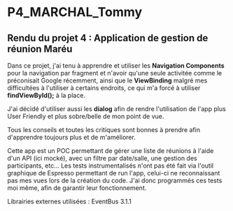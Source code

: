 # P4_MARCHAL_Tommy
## Rendu du projet 4 : Application de gestion de réunion Maréu

Dans ce projet, j'ai tenu à apprendre et utiliser les **Navigation Components** pour la navigation
    par fragment et n'avoir qu'une seule activitée comme le préconisait Google récemment, ainsi que le **ViewBinding** malgré 
    mes difficultées à l'utiliser à certains endroits, ce qui m'a forcé à utiliser **findViewById();** à la place.

J'ai décidé d'utiliser aussi les **dialog** afin de rendre l'utilisation de l'app plus User Friendly et plus sobre/belle 
    de mon point de vue.

Tous les conseils et toutes les critiques sont bonnes à prendre afin d'apprendre toujours plus et de m'améliorer. 

Cette app est un POC permettant de gérer une liste de réunions à l'aide d'un API (ici mocké), avec un filtre par date/salle, 
    une gestion des participants, etc... 
    Les tests instrumentalisés n'ont pas été fait via l'outil graphique de Espresso permettant de run l'app, celui-ci ne reconnaissant 
    pas mes vues lors de la création du code. J'ai donc programmés ces tests moi même, afin de garantir leur fonctionnement.


Librairies externes utilisées :
    EventBus 3.1.1
